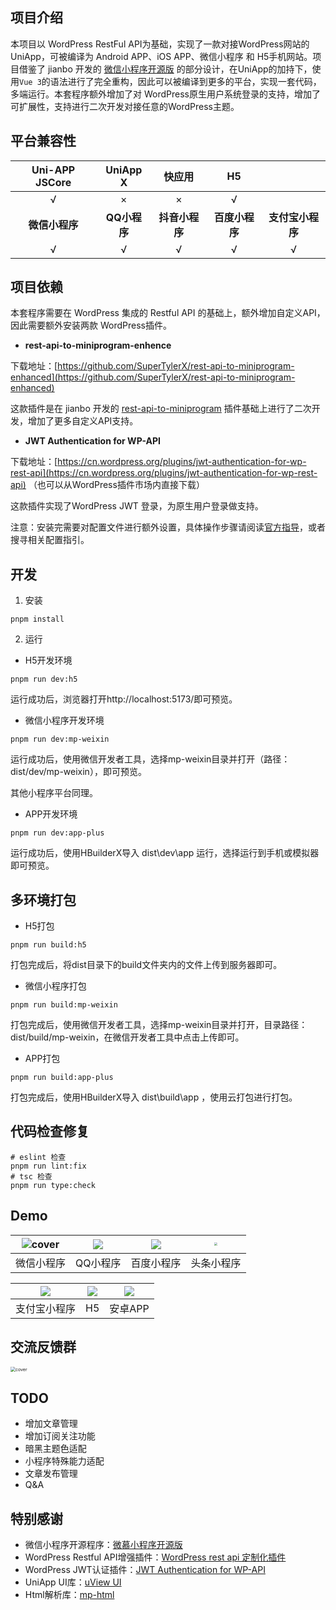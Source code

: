 ## 项目介绍

本项目以 WordPress RestFul API为基础，实现了一款对接WordPress网站的UniApp，可被编译为 Android APP、iOS APP、微信小程序 和 H5手机网站。项目借鉴了 jianbo 开发的 [微信小程序开源版](https://github.com/iamxjb/winxin-app-watch-life.net) 的部分设计，在UniApp的加持下，使用`Vue 3`的语法进行了完全重构，因此可以被编译到更多的平台，实现一套代码，多端运行。本套程序额外增加了对 WordPress原生用户系统登录的支持，增加了可扩展性，支持进行二次开发对接任意的WordPress主题。

## 平台兼容性

| Uni-APP JSCore |   UniApp X   |     快应用     |       H5       |                  |
| :------------: | :----------: | :------------: | :------------: | :--------------: |
|       √        |      ×       |       ×        |       √        |                  |
| **微信小程序** | **QQ小程序** | **抖音小程序** | **百度小程序** | **支付宝小程序** |
|       √        |      √       |       √        |       √        |        √         |

## 项目依赖

本套程序需要在 WordPress 集成的 Restful API 的基础上，额外增加自定义API，因此需要额外安装两款 WordPress插件。

- **rest-api-to-miniprogram-enhence**

下载地址：[https://github.com/SuperTylerX/rest-api-to-miniprogram-enhanced](https://github.com/SuperTylerX/rest-api-to-miniprogram-enhanced)

这款插件是在 jianbo 开发的 [rest-api-to-miniprogram](https://github.com/iamxjb/rest-api-to-miniprogram) 插件基础上进行了二次开发，增加了更多自定义API支持。

- **JWT Authentication for WP-API**

下载地址：[https://cn.wordpress.org/plugins/jwt-authentication-for-wp-rest-api](https://cn.wordpress.org/plugins/jwt-authentication-for-wp-rest-api) （也可以从WordPress插件市场内直接下载）

这款插件实现了WordPress JWT 登录，为原生用户登录做支持。

注意：安装完需要对配置文件进行额外设置，具体操作步骤请阅读[官方指导](https://cn.wordpress.org/plugins/jwt-authentication-for-wp-rest-api)，或者搜寻相关配置指引。

## 开发

1. 安装

```
pnpm install
```

2. 运行

- H5开发环境

```
pnpm run dev:h5
```

运行成功后，浏览器打开http://localhost:5173/即可预览。

- 微信小程序开发环境

```
pnpm run dev:mp-weixin
```

运行成功后，使用微信开发者工具，选择mp-weixin目录并打开（路径：dist/dev/mp-weixin），即可预览。

其他小程序平台同理。

- APP开发环境

```
pnpm run dev:app-plus
```

运行成功后，使用HBuilderX导入 dist\dev\app 运行，选择运行到手机或模拟器即可预览。

## 多环境打包

- H5打包

```
pnpm run build:h5
```

打包完成后，将dist目录下的build文件夹内的文件上传到服务器即可。

- 微信小程序打包

```
pnpm run build:mp-weixin
```

打包完成后，使用微信开发者工具，选择mp-weixin目录并打开，目录路径：dist/build/mp-weixin，在微信开发者工具中点击上传即可。

- APP打包

```
pnpm run build:app-plus
```

打包完成后，使用HBuilderX导入 dist\build\app ，使用云打包进行打包。

## 代码检查修复

```
# eslint 检查
pnpm run lint:fix
# tsc 检查
pnpm run type:check
```

## Demo

| ![cover](https://image.baidu.com/search/down?url=https://tva1.sinaimg.cn/large/006RKGBpgy1gsmd4pcly7j608c08cwep02.jpg) | ![](https://image.baidu.com/search/down?url=https://tva1.sinaimg.cn/large/006RKGBpgy1gstazqepndj608c08caaa02.jpg) | ![](https://image.baidu.com/search/down?url=https://tva1.sinaimg.cn/large/006RKGBpgy1h9diqcqkatj308c08c0tl.jpg) | <img src="https://image.baidu.com/search/down?url=https://tva1.sinaimg.cn/large/006RKGBpgy1h8jyrzftp4j30rs0rsjy6.jpg" style="zoom:30%;" /> |
| :----------------------------------------------------------------------------: | :-----------------------------------------------------------------------: | :---------------------------------------------------------------------: | :------------------------------------------------------------------------------------------------: |
|                                   微信小程序                                   |                                 QQ小程序                                  |                               百度小程序                                |                                             头条小程序                                             |

| ![](https://image.baidu.com/search/down?url=https://tva1.sinaimg.cn/large/006RKGBpgy1ho74xjcfiwj308c08cmyt.jpg) | ![](https://s2.loli.net/2024/03/28/oO42TLpyNGZkMVm.jpg) | ![](https://image.baidu.com/search/down?url=https://tva1.sinaimg.cn/large/006RKGBpgy1h8jz1boxjxj308c08cwf5.jpg) |
| ------------------------------------------------------------ | ------------------------------------------------------- | ------------------------------------------------------------ |
| 支付宝小程序                                                 | H5                                                      | 安卓APP                                                      |

## 交流反馈群

<img src="https://image.baidu.com/search/down?url=https://tva1.sinaimg.cn/large/006RKGBpgy1h8jtjasufqj30ep0hqtc5.jpg" alt="cover" style="zoom:50%;" />

## TODO

- 增加文章管理
- 增加订阅关注功能
- 暗黑主题色适配
- 小程序特殊能力适配
- 文章发布管理
- Q&A



## 特别感谢

- 微信小程序开源程序：[微慕小程序开源版](https://github.com/iamxjb/winxin-app-watch-life.net)
- WordPress Restful API增强插件：[WordPress rest api 定制化插件](https://github.com/iamxjb/rest-api-to-miniprogram)
- WordPress JWT认证插件：[JWT Authentication for WP-API](https://cn.wordpress.org/plugins/jwt-authentication-for-wp-rest-api)
- UniApp UI库：[uView UI](https://www.uviewui.com/)
- Html解析库：[mp-html](https://github.com/jin-yufeng/mp-html)
